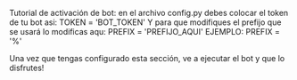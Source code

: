 Tutorial de activación de bot:
en el archivo config.py debes colocar el token de tu bot asi:
TOKEN = 'BOT_TOKEN' 
Y para que modifiques el prefijo que se usará lo modificas aqu:
PREFIX = 'PREFIJO_AQUI' EJEMPLO: PREFIX = '%'

Una vez que tengas configurado esta sección, ve a ejecutar el bot y que lo disfrutes!
